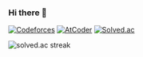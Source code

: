 ### Hi there 👋

[![Codeforces](https://badges.joonhyung.xyz/codeforces/Go3.svg)](https://codeforces.com/profile/Go3)
[![AtCoder](https://badges.joonhyung.xyz/atcoder/dohoon.svg?left_color=lightgray)](https://atcoder.jp/users/dohoon)
[![Solved.ac](http://mazassumnida.wtf/api/mini/generate_badge?boj=dohoon)](https://solved.ac/dohoon)

![solved.ac streak](http://mazandi.herokuapp.com/api?handle=dohoon)

